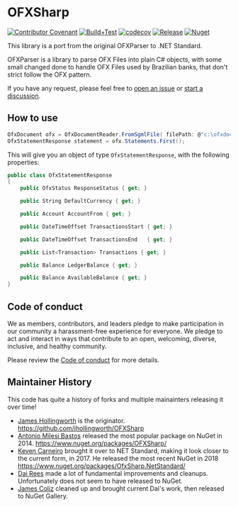 # OFXSharp

[![Contributor Covenant](https://img.shields.io/badge/Contributor%20Covenant-2.1-4baaaa.svg)](code_of_conduct.md)
[![Build+Test](https://github.com/jcoliz/OFXSharp/actions/workflows/build+test.yml/badge.svg)](https://github.com/jcoliz/OFXSharp/actions/workflows/build+test.yml)
[![codecov](https://codecov.io/gh/jcoliz/OFXSharp/branch/master/graph/badge.svg?token=ZEEI1XY4IH)](https://codecov.io/gh/jcoliz/OFXSharp)
[![Release](https://github.com/jcoliz/OFXSharp/actions/workflows/release.yml/badge.svg)](https://github.com/jcoliz/OFXSharp/actions/workflows/release.yml)
[![Nuget](https://img.shields.io/nuget/v/jcoliz.OfxSharp.NetStandard)](https://www.nuget.org/packages/jcoliz.OfxSharp.NetStandard/)

This library is a port from the original OFXParser to .NET Standard.

OFXParser is a library to parse OFX Files into plain C# objects, with some small changed done to handle OFX Files used by Brazilian banks, that don't strict follow the OFX pattern.

If you have any request, please feel free to [open an issue](https://github.com/jcoliz/OFXSharp/issues) or [start a discussion](https://github.com/jcoliz/OFXSharp/discussions).

## How to use

```C#
OfxDocument ofx = OfxDocumentReader.FromSgmlFile( filePath: @"c:\ofxdoc.ofx" );
OfxStatementResponse statement = ofx.Statements.First();
```

This will give you an object of type `OfxStatementResponse`, with the following properties:

```C#
public class OfxStatementResponse
{
    public OfxStatus ResponseStatus { get; }

    public String DefaultCurrency { get; }

    public Account AccountFrom { get; }

    public DateTimeOffset TransactionsStart { get; }

    public DateTimeOffset TransactionsEnd   { get; }

    public List<Transaction> Transactions { get; }

    public Balance LedgerBalance { get; }

    public Balance AvailableBalance { get; }
}
```

## Code of conduct

We as members, contributors, and leaders pledge to make participation in our
community a harassment-free experience for everyone. We pledge to act and
interact in ways that contribute to an open, welcoming, diverse, inclusive, 
and healthy community.

Please review the [Code of conduct](/code_of_conduct.md) for more details.

## Maintainer History

This code has quite a history of forks and multiple mainainters releasing it over time!

* [James Hollingworth](https://github.com/jhollingworth) is the originator. https://github.com/jhollingworth/OFXSharp
* [Antonio Milesi Bastos](https://github.com/milesibastos) released the most popular package on NuGet in 2014. https://www.nuget.org/packages/OFXSharp/
* [Keven Carneiro](https://github.com/kevencarneiro) brought it over to NET Standard, making it look closer to the current form, in 2017. He released the most recent NuGet in 2018 https://www.nuget.org/packages/OfxSharp.NetStandard/
* [Dai Rees](https://github.com/Jehoel) made a lot of fundamental improvements and cleanups. Unfortunately does not seem to have released to NuGet.
* [James Coliz](https://github.com/jcoliz/) cleaned up and brought current Dai's work, then released to NuGet Gallery.